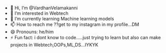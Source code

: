 - 👋 Hi, I’m @VardhanVelamakanni
- 👀 I’m interested in Webtech
- 🌱 I’m currently learning Machine learning models
- 📫 How to reach me ??get to my instagram in my profile...DM
- 😄 Pronouns: he/him
- ⚡ Fun fact: i dont know to code.....just trying to learn but also can make projects in Webtech,OOPs,ML,DS...IYKYK
  

